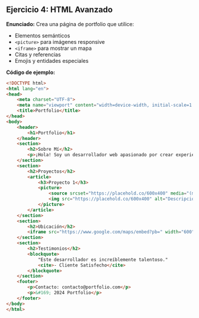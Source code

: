 ## Ejercicio 4: HTML Avanzado

**Enunciado:** Crea una página de portfolio que utilice:

-   Elementos semánticos
-   `<picture>` para imágenes responsive
-   `<iframe>` para mostrar un mapa
-   Citas y referencias
-   Emojis y entidades especiales

**Código de ejemplo:**


```html
<!DOCTYPE html>
<html lang="en">
<head>
    <meta charset="UTF-8">
    <meta name="viewport" content="width=device-width, initial-scale=1.0">
    <title>Portfolio</title>
</head>
<body>
    <header>
        <h1>Portfolio</h1>
    </header>
    <section>
        <h2>Sobre Mí</h2>
        <p>¡Hola! Soy un desarrollador web apasionado por crear experiencias digitales únicas. 🌟</p>
    </section>
    <section>
        <h2>Proyectos</h2>
        <article>
            <h3>Proyecto 1</h3>
            <picture>
                <source srcset="https://placehold.co/600x400" media="(min-width: 800px)">
                <img src="https://placehold.co/600x400" alt="Descripción del proyecto">
            </picture>
        </article>
    </section>
    <section>
        <h2>Ubicación</h2>
        <iframe src="https://www.google.com/maps/embed?pb=" width="600" height="450" style="border:0;" allowfullscreen="" loading="lazy"></iframe>
    </section>
    <section>
        <h2>Testimonios</h2>
        <blockquote>
            "Este desarrollador es increíblemente talentoso." 
            <cite>- Cliente Satisfecho</cite>
        </blockquote>
    </section>
    <footer>
        <p>Contacto: contacto@portfolio.com</p>
        <p>&#169; 2024 Portfolio</p>
    </footer>
</body>
</html>